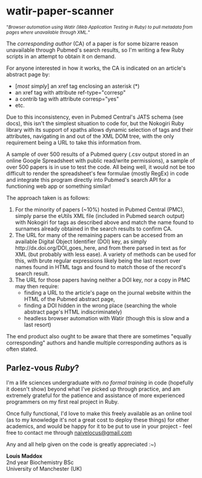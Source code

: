 watir-paper-scanner
===================

<sup>"<i>Browser automation using Watir (Web Application Testing in Ruby) to pull metadata from pages where unavailable through XML.</i>"</sup>

The <i>corresponding author</i> (CA) of a paper is for some bizarre reason unavailable through Pubmed's search results, so I'm writing a few Ruby scripts in an attempt to obtain it on demand.

For anyone interested in how it works, the CA is indicated on an article's abstract page by:
<ul>
<li> [<i>most simply</i>] an xref tag enclosing an asterisk (*)
<li> an xref tag with attribute ref-type="corresp"
<li> a contrib tag with attribute corresp="yes"
<li> etc.
</ul>

Due to this inconsistency, even in Pubmed Central's JATS schema (see docs), this isn't the simplest situation to code for, but the Nokogiri Ruby library with its support of xpaths allows dynamic selection of tags and their attributes, navigating in and out of the XML DOM tree, with the only requirement being a URL to take this information from.

A sample of over 500 results of a Pubmed query (.csv output stored in an online Google Spreadsheet with public read/write permissions), a sample of over 500 papers is in use to test the code. All being well, it would not be too difficult to render the spreadsheet's few formulae (mostly RegEx) in code and integrate this program directly into Pubmed's search API for a functioning web app or something similar!

The approach taken is as follows:
<ol>
<li>For the minority of papers (~10%) hosted in Pubmed Central (PMC), simply parse the eUtils XML file (included in Pubmed search output) with Nokogiri for tags as described above and match the name found to surnames already obtained in the search results to confirm CA.
<li>The URL for many of the remaining papers can be accesed from an available Digital Object Identifier (DOI) key, as simply http://dx.doi.org/DOI_goes_here, and from there parsed in text as for XML (but probably with less ease). A variety of methods can be used for this, with brute regular expressions likely being the last resort over names found in HTML tags and found to match those of the record's search result.
<li>The URL for those papers having neither a DOI key, nor a copy in PMC may then require:
<ul>
<li>finding a URL to the article's page on the journal website within the HTML of the Pubmed abstract page,
<li>finding a DOI hidden in the wrong place (searching the whole abstract page's HTML indiscriminately)
<li>headless browser automation with Watir (though this is slow and a last resort)
</ul>
</ol>

The end product also ought to be aware that there are sometimes "equally corresponding" authors and handle multiple corresponding authors as is often stated.

<h2>Parlez-vous <i>Ruby</i>?</h2>
I'm a life sciences undergraduate with <i>no formal training</i> in code (hopefully it doesn't show) beyond what I've picked up through practice, and am extremely grateful for the patience and assistance of more experienced programmers on my first real project in Ruby.

Once fully functional, I'd love to make this freely available as an online tool (as to my knowledge it's not a great cost to deploy these things) for other academics, and would be happy for it to be put to use in your project - feel free to contact me through naivelocus@gmail.com

Any and all help given on the code is greatly appreciated :~)

<b>Louis Maddox</b><br />
2nd year Biochemistry BSc<br />
University of Manchester (UK)
